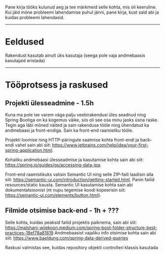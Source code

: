 Pane kirja tööks kulunud aeg ja tee märkmeid selle kohta, mis oli keeruline. Kui jäid mõne probleemi
lahendamise puhul jänni, pane kirja, kust said abi ja kuidas probleemi lahendasid.

-------
# Eeldused
Rakendust kasutab ainult üks kasutaja (seega pole vaja andmebaasis kasutajaid eristada)



------------------------
# Tööprotsess ja raskused

## Projekti ülesseadmine - 1.5h
Kuna ma pole ise varem väga palju veebirakendusi üles seadnud ning Spring Bootiga on ka kogemus väike, siis oli see osa minu jaoks üsna raske. Tegin aga läbi mõned näited ja sain rakenduse tööle ning ühendatud ka andmebaasi ja front-endiga. Sain ka front-end raamistiku tööle. 

Projekti loomise ning HTTP-päringute saatmise kohta front-endi ja back-endi vahel sain abi siit: https://www.jetbrains.com/help/idea/your-first-spring-application.html.

Kohaliku andmebaasi ülesseadmise ja kasutamise kohta sain abi siit: https://spring.io/guides/gs/accessing-data-jpa.

Front-end raamistikuks valisin Semantic UI ning selle ZIP-faili laadisin alla siit: https://semantic-ui.com/introduction/getting-started.html. Panin failid resources/static kausta. Semantic UI kasutamise kohta sain abi dokumentatsioonist (nt nupu tegemise koodi kopeerisin siit: https://semantic-ui.com/elements/button.html).


## Filmide otsimise back-end - 1h + ???
Selle kohta, kuidas peaksid failid projektis paiknema, sain abi siit: https://malshani-wijekoon.medium.com/spring-boot-folder-structure-best-practices-18ef78a81819
Andmebaasist vajaliku info otsimise kohta sain abi siit: https://www.baeldung.com/spring-data-derived-queries

Raskusi valmistas see, kuidas repository objekti controlleri klassis kasutada